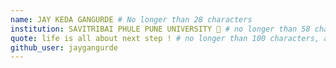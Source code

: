 ```yaml
---
name: JAY KEDA GANGURDE # No longer than 28 characters
institution: SAVITRIBAI PHULE PUNE UNIVERSITY 🚩 # no longer than 58 characters
quote: life is all about next step ! # no longer than 100 characters, avoid using quotes(") to guarantee the format remains the same.
github_user: jaygangurde
---
```

